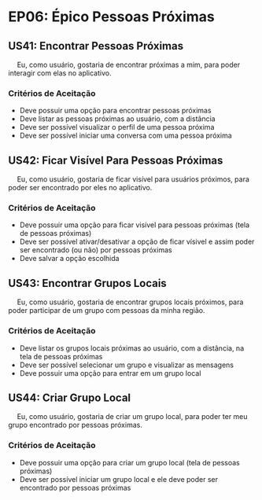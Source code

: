 # EP06: Épico Pessoas Próximas

## US41: Encontrar Pessoas Próximas
<p> &emsp; Eu, como usuário, gostaria de encontrar próximas a mim, para poder interagir com elas no aplicativo.</p>

### Critérios de Aceitação

- Deve possuir uma opção para encontrar pessoas próximas
- Deve listar as pessoas próximas ao usuário, com a distância
- Deve ser possível visualizar o perfil de uma pessoa próxima
- Deve ser possível iniciar uma conversa com uma pessoa próxima

## US42: Ficar Visível Para Pessoas Próximas
<p> &emsp; Eu, como usuário, gostaria de ficar visível para usuários próximos, para poder ser encontrado por eles no aplicativo.</p>

### Critérios de Aceitação

- Deve possuir uma opção para ficar visível para pessoas próximas (tela de pessoas próximas)
- Deve ser possível ativar/desativar a opção de ficar vísivel e assim poder ser encontrado (ou não) por pessoas próximas
- Deve salvar a opção escolhida

## US43: Encontrar Grupos Locais
<p> &emsp; Eu, como usuário, gostaria de encontrar grupos locais próximos, para poder participar de um grupo com pessoas da minha região.</p>

### Critérios de Aceitação

- Deve listar os grupos locais próximas ao usuário, com a distância, na tela de pessoas próximas
- Deve ser possível selecionar um grupo e visualizar as mensagens
- Deve possuir uma opção para entrar em um grupo local

## US44: Criar Grupo Local
<p> &emsp; Eu, como usuário, gostaria de criar um grupo local, para poder ter meu grupo encontrado por pessoas próximas.</p>

### Critérios de Aceitação

- Deve possuir uma opção para criar um grupo local (tela de pessoas próximas)
- Deve ser possível iniciar um grupo local e ele deve poder ser encontrado por pessoas próximas
